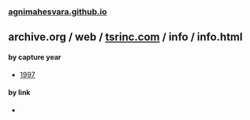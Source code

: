 ### [agnimahesvara.github.io](agnimahesvara.github.io)

## archive.org / web / [tsrinc.com](../../) / info / info.html

#### by capture year
* [1997](0519970000000000*/)

#### by link
* []()
